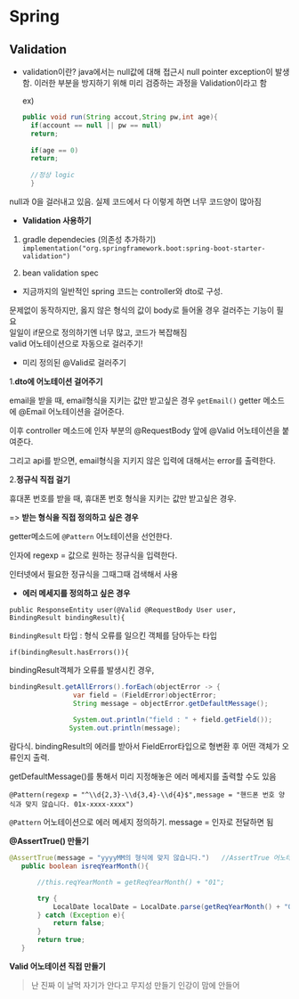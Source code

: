 # Spring
## Validation

* validation이란?
  java에서는 null값에 대해 접근시 null pointer exception이 발생함. 이러한 부분을 방지하기 위해 미리 검증하는 과정을 Validation이라고 함
  
  ex) 
  ```java
  public void run(String accout,String pw,int age){
    if(account == null || pw == null)
    return;
    
    if(age == 0)
    return;
    
    //정상 logic
    }
  ```   

null과 0을 걸러내고 있음. 실제 코드에서 다 이렇게 하면 너무 코드양이 많아짐
    
* **Validation 사용하기**

1. gradle dependecies (의존성 추가하기)
  `implementation("org.springframework.boot:spring-boot-starter-validation")`
  
2. bean validation spec  


* 지금까지의 일반적인 spring 코드는 controller와 dto로 구성.

문제없이 동작하지만, 옳지 않은 형식의 값이 body로 들어올 경우 걸러주는 기능이 필요    
일일이 if문으로 정의하기엔 너무 많고, 코드가 복잡해짐    
valid 어노테이션으로 자동으로 걸러주기!

* 미리 정의된 @Valid로 걸러주기

1.**dto에 어노테이션 걸어주기**

email을 받을 때, email형식을 지키는 값만 받고싶은 경우
`getEmail()` getter 메소드에 @Email 어노테이션을 걸어준다.

이후 controller 메소드에 인자 부분의 @RequestBody 앞에 @Valid 어노테이션을 붙여준다.

그리고 api를 받으면, email형식을 지키지 않은 입력에 대해서는 error를 출력한다.

2.**정규식 직접 걸기**

휴대폰 번호를 받을 때, 휴대폰 번호 형식을 지키는 값만 받고싶은 경우.

=> **받는 형식을 직접 정의하고 싶은 경우**

getter메소드에 `@Pattern` 어노테이션을 선언한다.

인자에 regexp = 값으로 원하는 정규식을 입력한다.

인터넷에서 필요한 정규식을 그때그때 검색해서 사용

* **에러 메세지를 정의하고 싶은 경우**

`public ResponseEntity user(@Valid @RequestBody User user, BindingResult bindingResult){`

`BindingResult` 타입 : 형식 오류를 일으킨 객체를 담아두는 타입

`if(bindingResult.hasErrors()){`

bindingResult객체가 오류를 발생시킨 경우, 

```java
bindingResult.getAllErrors().forEach(objectError -> {
                var field = (FieldError)objectError;
                String message = objectError.getDefaultMessage();
                
                System.out.println("field : " + field.getField());
               System.out.println(message);
```

람다식. bindingResult의 에러를 받아서 FieldError타입으로 형변환 후 어떤 객체가 오류인지 출력.

getDefaultMessage()를 통해서 미리 지정해놓은 에러 메세지를 출력할 수도 있음

`@Pattern(regexp = "^\\d{2,3}-\\d{3,4}-\\d{4}$",message = "핸드폰 번호 양식과 맞지 않습니다. 01x-xxxx-xxxx")`

`@Pattern` 어노테이션으로 에러 메세지 정의하기. message = 인자로 전달하면 됨

 **@AssertTrue() 만들기**
 
 ```java
 @AssertTrue(message = "yyyyMM의 형식에 맞지 않습니다.")   //AssertTrue 어노테이션이 달린 메소드는 is를 앞에 달아줘야 함
    public boolean isreqYearMonth(){

        //this.reqYearMonth = getReqYearMonth() + "01";

        try {
            LocalDate localDate = LocalDate.parse(getReqYearMonth() + "01", DateTimeFormatter.ofPattern("yyyyMM"));
        } catch (Exception e){
            return false;
        }
        return true;
    }
```

**Valid 어노테이션 직접 만들기**

>난 진짜 이 날먹 자기가 안다고 무지성 만들기 인강이 맘에 안들어




    


